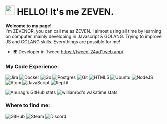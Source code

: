 # <img src="https://camo.githubusercontent.com/d3359cb00ab0b5ed8f2e1fe3fceb4fbaf3b614340f8c0db99c17b9f50b351770/68747470733a2f2f656d6f6a69732e736c61636b6d6f6a69732e636f6d2f656d6f6a69732f696d616765732f313533313834393433302f343234362f626c6f622d73756e676c61737365732e6769663f31353331383439343330" width="30px"> **HELLO! It's me ZEVEN**.


**Welcome to my page!**                                                                                             
I'm ZEVENOR, you can call me as ZEVEN. I almost using all time by learning on computer, mainly developing in Javascript & GOLANG. Trying to improve JS and GOLANG skills. Everythings are possible for me! 

* 🌍 Developer in Tweed https://tweed-24ad1.web.app/

### **My Code Experience:**

![Jira](https://img.shields.io/badge/jira-%230A0FFF.svg?style=flat-square&logo=jira&logoColor=white) ![Docker](https://img.shields.io/badge/docker-%230db7ed.svg?style=flat-square&logo=docker&logoColor=white) ![Go](https://img.shields.io/badge/go-%2300ADD8.svg?style=flat-square&logo=go&logoColor=white) ![Postgres](https://img.shields.io/badge/postgres-%23316192.svg?style=flat-square&logo=postgresql&logoColor=white) ![Git](https://img.shields.io/badge/git-%23F05033.svg?style=flat-squarer&logo=git&logoColor=white) ![HTML5](https://img.shields.io/badge/html5-%23E34F26.svg?style=flat-square&logo=html5&logoColor=white) ![Ubuntu](https://img.shields.io/badge/Ubuntu-E95420?style=flat-square&logo=ubuntu&logoColor=white) ![NodeJS](https://img.shields.io/badge/node.js-6DA55F?style=flat-square&logo=node.js&logoColor=white) ![Atom](https://img.shields.io/badge/Atom-%2366595C.svg?style=flat-square&logo=atom&logoColor=white) ![JavaScript](https://img.shields.io/badge/javascript-%23323330.svg?style=flat-square&logo=javascript&logoColor=%23F7DF1E) ![Repl.it](https://img.shields.io/badge/Repl.it-%230D101E.svg?style=flat-square&logo=replit&logoColor=white)

![Anurag's GitHub stats](https://github-readme-stats.vercel.app/api?username=ZeveNor&show_icons=true&theme=radical)
![willianrod's wakatime stats](https://github-readme-stats.vercel.app/api/wakatime?username=ZEVEN)


### **Where to find me**:

![GitHub](https://img.shields.io/badge/github-%23121011.svg?style=for-the-badge&logo=github&logoColor=white) ![Steam](https://img.shields.io/badge/steam-%23000000.svg?style=for-the-badge&logo=steam&logoColor=white) ![Discord](https://img.shields.io/badge/-Discord-7289DA?style=for-the-badge&logo=discord&logoColor=white)
